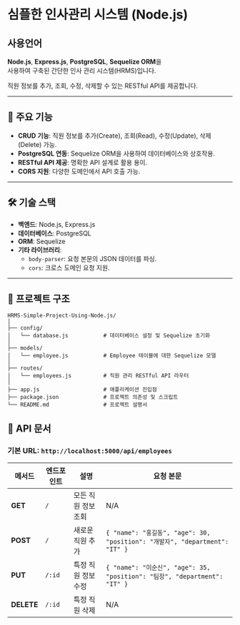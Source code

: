 # 심플한 인사관리 시스템 (Node.js)
## 사용언어
**Node.js**, **Express.js**, **PostgreSQL**, **Sequelize ORM**을 <br>
사용하여 구축된 간단한 인사 관리 시스템(HRMS)입니다. 

직원 정보를 추가, 조회, 수정, 삭제할 수 있는 RESTful API를 제공합니다.

---

## 🚀 주요 기능

- **CRUD 기능**: 직원 정보를 추가(Create), 조회(Read), 수정(Update), 삭제(Delete) 가능.
- **PostgreSQL 연동**: Sequelize ORM을 사용하여 데이터베이스와 상호작용.
- **RESTful API 제공**: 명확한 API 설계로 활용 용이.
- **CORS 지원**: 다양한 도메인에서 API 호출 가능.

---

## 🛠️ 기술 스택

- **백엔드**: Node.js, Express.js
- **데이터베이스**: PostgreSQL
- **ORM**: Sequelize
- **기타 라이브러리**:
  - `body-parser`: 요청 본문의 JSON 데이터를 파싱.
  - `cors`: 크로스 도메인 요청 지원.

---

## 📂 프로젝트 구조
```
HRMS-Simple-Project-Using-Node.js/
│
├── config/
│   └── database.js           # 데이터베이스 설정 및 Sequelize 초기화
│
├── models/
│   └── employee.js           # Employee 테이블에 대한 Sequelize 모델
│
├── routes/
│   └── employees.js          # 직원 관리 RESTful API 라우터
│
├── app.js                    # 애플리케이션 진입점
├── package.json              # 프로젝트 의존성 및 스크립트
└── README.md                 # 프로젝트 설명서
```


## 📖 API 문서

### 기본 URL: `http://localhost:5000/api/employees`

| **메서드**   | **엔드포인트**        | **설명**                          | **요청 본문**                                                                                                            |
|--------------|-----------------------|-----------------------------------|--------------------------------------------------------------------------------------------------------------------------|
| **GET**      | `/`                   | 모든 직원 정보 조회               | N/A                                                                                                                      |
| **POST**     | `/`                   | 새로운 직원 추가                  | `{ "name": "홍길동", "age": 30, "position": "개발자", "department": "IT" }`                                              |
| **PUT**      | `/:id`                | 특정 직원 정보 수정                | `{ "name": "이순신", "age": 35, "position": "팀장", "department": "IT" }`                                                |
| **DELETE**   | `/:id`                | 특정 직원 삭제                     | N/A                                                                                                                      |

